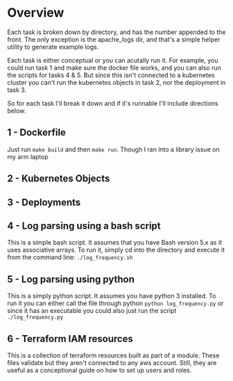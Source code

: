 # Overview
Each task is broken down by directory, and has the number appended to the front. The only exception is the apache_logs dir, and that's a simple helper utility to generate example logs. 

Each task is either conceptual or you can acutally run it. For example, you could run task 1 and make sure the docker file works, and you can also run the scripts for tasks 4 & 5. But since this isn't connected to a kubernetes cluster you can't run the kubernetes objects in task 2, nor the deployment in task 3. 

So for each task I'll break it down and if it's runnable I'll include directions below.

## 1 - Dockerfile
Just run `make build` and then `make run`. Though I ran into a library issue on my arm laptop
## 2 - Kubernetes Objects
## 3 - Deployments
## 4 - Log parsing using a bash script
This is a simple bash script. It assumes that you have Bash version 5.x as it uses associative arrays. To run it, simply cd into the directory and execute it from the command line: `./log_frequency.sh`
## 5 - Log parsing using python 
This is a simply python script. It assumes you have python 3 installed. To run it you can either call the file through python `python log_frequency.py` or since it has an executable you could also just run the script `./log_frequency.py`
## 6 - Terraform IAM resources
This is a collection of terraform resources built as part of a module. These files validate but they aren't connected to any aws account. Still, they are useful as a conceptional guide on how to set up users and roles. 

